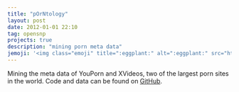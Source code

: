 ```yaml
---
title: "pOrNtology"
layout: post
date: 2012-01-01 22:10
tag: opensnp
projects: true
description: "mining porn meta data"
jemoji: '<img class="emoji" title=":eggplant:" alt=":eggplant:" src="https://assets-cdn.github.com/images/icons/emoji/unicode/1f346.png" height="20" width="20" align="absmiddle">'
---
```

Mining the meta data of YouPorn and XVideos, two of the largest porn sites in the world. Code and data can be found on [GitHub](https://github.com/gedankenstuecke/pOrNtology).
